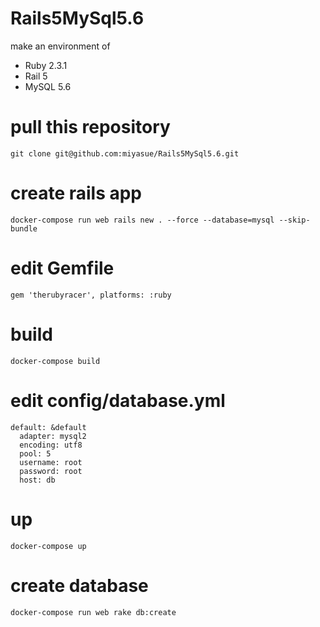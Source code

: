 # Rails5MySql5.6
make an environment of
- Ruby 2.3.1
- Rail 5
- MySQL 5.6

# pull this repository
```
git clone git@github.com:miyasue/Rails5MySql5.6.git
```

# create rails app
```
docker-compose run web rails new . --force --database=mysql --skip-bundle
```

# edit Gemfile
```
gem 'therubyracer', platforms: :ruby
```

# build
```
docker-compose build
```

# edit config/database.yml
```
default: &default
  adapter: mysql2
  encoding: utf8
  pool: 5
  username: root
  password: root
  host: db
```

# up
```
docker-compose up
```


# create database
```
docker-compose run web rake db:create
```
